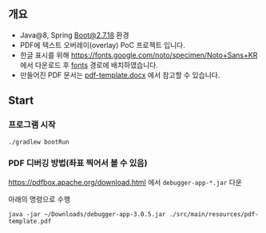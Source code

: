 ## 개요

- Java@8, Spring Boot@2.7.18 환경
- PDF에 텍스트 오버레이(overlay) PoC 프로젝트 입니다.
- 한글 표시를 위해 https://fonts.google.com/noto/specimen/Noto+Sans+KR 에서 다운로드 후 [fonts](./src/main/resources/fonts) 경로에
  배치하였습니다.
- 만들어진 PDF 문서는 [pdf-template.docx](./src/main/resources/pdf-template.docx) 에서 참고할 수 있습니다.

## Start

### 프로그램 시작

```shell
./gradlew bootRun
```

### PDF 디버깅 방법(좌표 찍어서 볼 수 있음)

https://pdfbox.apache.org/download.html 에서 `debugger-app-*.jar` 다운

아래의 명령으로 수행

```shell
java -jar ~/Downloads/debugger-app-3.0.5.jar ./src/main/resources/pdf-template.pdf
```